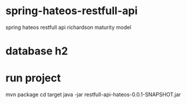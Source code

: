 # spring-hateos-restfull-api
spring hateos restfull api richardson maturity model

# database h2

# run project
  mvn package
  cd target
  java -jar restfull-api-hateos-0.0.1-SNAPSHOT.jar
